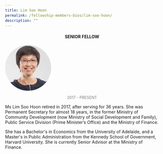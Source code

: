 ```yaml
---
title: Lim Soo Hoon
permalink: /fellowship-members-bios/lim-soo-hoon/
description: ""
---
```

<style>
.fellow-image-pic {
	border-radius: 50%;
	height: 30% !important;
	width: 30% !important;
	}
	
fellow-img {
		text-align: center;
	}

.fellow-tenure {
	text-align: center;
	color: grey;
	font-size: 0.9em;
	}	

</style>
<h4 style="text-align:center;">SENIOR FELLOW</h4>

<div class="fellow-img">
<img class="fellow-image-pic" src="/images/FellowshipImages/fellowships-lim-soo-hoon@2x.jpg">
<p class="fellow-tenure">2017 - PRESENT</p>
</div>

<p>       
Ms Lim Soo Hoon retired in 2017, after serving for 36 years. She was Permanent Secretary for almost 18 years, in the former Ministry of Community Development (now Ministry of Social Development and Family), Public Service Division (Prime Minister’s Office) and the Ministry of Finance.

She has a Bachelor's in Economics from the University of Adelaide, and a Master's in Public Administration from the Kennedy School of Government, Harvard University. She is currently Senior Advisor at the Ministry of Finance.</p>